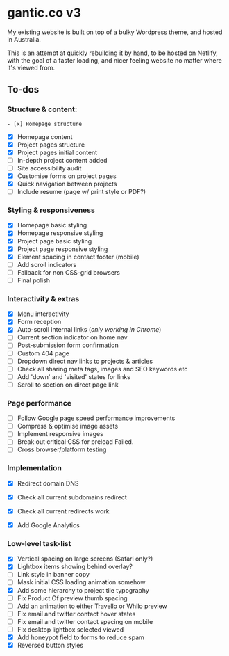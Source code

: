# gantic.co v3

My existing website is built on top of a bulky Wordpress theme, and hosted in Australia.

This is an attempt at quickly rebuilding it by hand, to be hosted on Netlify, with the goal of a faster loading, and nicer feeling website no matter where it's viewed from.

## To-dos
### Structure & content:
	- [x] Homepage structure
  - [x] Homepage content
  - [x] Project pages structure
  - [x] Project pages initial content
  - [ ] In-depth project content added
  - [ ] Site accessibility audit
  - [x] Customise forms on project pages
  - [x] Quick navigation between projects
  - [ ] Include resume (page w/ print style or PDF?)

### Styling & responsiveness
  - [x] Homepage basic styling
  - [x] Homepage responsive styling
  - [x] Project page basic styling
  - [x] Project page responsive styling
  - [x] Element spacing in contact footer (mobile)
  - [ ] Add scroll indicators
  - [ ] Fallback for non CSS-grid browsers
  - [ ] Final polish

### Interactivity & extras
  - [x] Menu interactivity
  - [x] Form reception
  - [x] Auto-scroll internal links (*only working in Chrome*)
  - [ ] Current section indicator on home nav
  - [ ] Post-submission form confirmation
  - [ ] Custom 404 page
  - [ ] Dropdown direct nav links to projects & articles
  - [ ] Check all sharing meta tags, images and SEO keywords etc
  - [ ] Add 'down' and 'visited' states for links
  - [ ] Scroll to section on direct page link

### Page performance
  - [ ] Follow Google page speed performance improvements
  - [ ] Compress & optimise image assets
  - [ ] Implement responsive images
  - [ ] ~~Break out critical CSS for preload~~ Failed.
  - [ ] Cross browser/platform testing

### Implementation
  - [x] Redirect domain DNS
  - [x] Check all current subdomains redirect
  - [x] Check all current redirects work
  - [x] Add Google Analytics


### Low-level task-list
 - [x] Vertical spacing on large screens (Safari only~~?~~)
 - [x] Lightbox items showing behind overlay?
 - [ ] Link style in banner copy
 - [ ] Mask initial CSS loading animation somehow
 - [x] Add some hierarchy to project tile typography
 - [ ] Fix Product Of preview thumb spacing
 - [ ] Add an animation to either Travello or Whilo preview
 - [ ] Fix email and twitter contact hover states
 - [ ] Fix email and twitter contact spacing on mobile
 - [ ] Fix desktop lightbox selected viewed
 - [x] Add honeypot field to forms to reduce spam
 - [x] Reversed button styles

